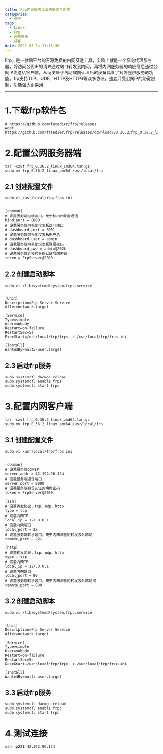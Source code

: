 ```yaml
---
title: Frp内网穿透工具的安装与配置
categories:
  - 极客
tags:
  - Linux
  - Frp
  - 内网穿透 
  - 极客
date: 2021-03-24 17:15:36
---
```


Frp，是一款跨平台的开源免费的内网穿透工具，实质上就是一个反向代理服务器，将访问公网IP的请求通过端口转发到内网，再将内网服务器的响应信息通过公网IP发送给客户端，从而使处于内网或防火墙后的设备具备了对外提供服务的功能。frp支持TCP、UDP、HTTP及HTTPS等众多协议，速度只受公网IP的带宽限制，功能强大而易用

---------

# 1.下载frp软件包

    # https://github.com/fatedier/frp/releases  
    wget https://github.com/fatedier/frp/releases/download/v0.36.2/frp_0.36.2_linux_amd64.tar.gz
    
# 2.配置公网服务器端

    tar -xzvf frp_0.36.2_linux_amd64.tar.gz
    sudo mv frp_0.36.2_linux_amd64 /usr/local/frp  
    
## 2.1 创建配置文件

    sudo vi /usr/local/frp/frps.ini 
    
    
    [common]
    # 设置服务端监听端口，用于和内网设备通信
    bind_port = 8000
    # 设置服务端可视化仪表板访问端口
    # dashboard_port = 8001
    # 设置服务端可视化仪表板用户名
    # dashboard_user = admin
    # 设置服务端可视化仪表板登录密码
    # dashboard_pwd = admin@2020
    # 设置服务端连接的身份认证令牌密码
    token = FrpServer@2020
    
## 2.2 创建启动脚本

    sudo vi /lib/systemd/system/frps.service 
    
    
    [Unit]
    Description=Frp Server Service
    After=network.target
    
    [Service]
    Type=simple
    User=nobody
    Restart=on-failure
    RestartSec=5s
    ExecStart=/usr/local/frp/frps -c /usr/local/frp/frps.ini
    
    [Install]
    WantedBy=multi-user.target
    
## 2.3 启动frp服务

    sudo systemctl daemon-reload
    sudo systemctl enable frps
    sudo systemctl start frps
    
# 3.配置内网客户端

    tar -xzvf frp_0.36.2_linux_amd64.tar.gz
    sudo mv frp_0.36.2_linux_amd64 /usr/local/frp
    
## 3.1 创建配置文件

    sudo vi /usr/local/frp/frpc.ini 
    
    
    [common]
    # 设置服务端公网IP
    server_addr = 42.192.96.124
    # 设置服务端通信端口
    server_port = 8000
    # 设置服务端身份认证的令牌密码
    token = FrpServer@2020 
    
    [ssh]
    # 设置转发协议，tcp、udp、http
    type = tcp
    # 设置内网IP
    local_ip = 127.0.0.1
    # 设置内网端口
    local_port = 22
    # 设置服务端转发端口，用于内网流量的转发及外部访
    remote_port = 221
    
    [http]
    # 设置转发协议，tcp、udp、http
    type = tcp
    # 设置内网IP
    local_ip = 127.0.0.1
    # 设置内网端口
    local_port = 80
    # 设置服务端转发端口，用于内网流量的转发及外部访问
    remote_port = 880
    
## 3.2 创建启动脚本

    sudo vi /lib/systemd/system/frpc.service 
    
    
    [Unit]
    Description=Frp Server Service
    After=network.target
    
    [Service]
    Type=simple
    User=nobody
    Restart=on-failure
    RestartSec=5s
    ExecStart=/usr/local/frp/frpc -c /usr/local/frp/frpc.ini
    
    [Install]
    WantedBy=multi-user.target

## 3.3 启动frp服务

    sudo systemctl daemon-reload
    sudo systemctl enable frpc
    sudo systemctl start frpc
    
# 4.测试连接

    ssh -p221 42.192.96.124